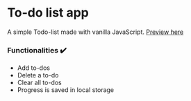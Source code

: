 # To-do list app

A simple Todo-list made with vanilla JavaScript. [Preview here](https://angry-wing-acb77e.netlify.com/)

### Functionalities :heavy_check_mark:
- Add to-dos
- Delete a to-do
- Clear all to-dos
- Progress is saved in local storage
